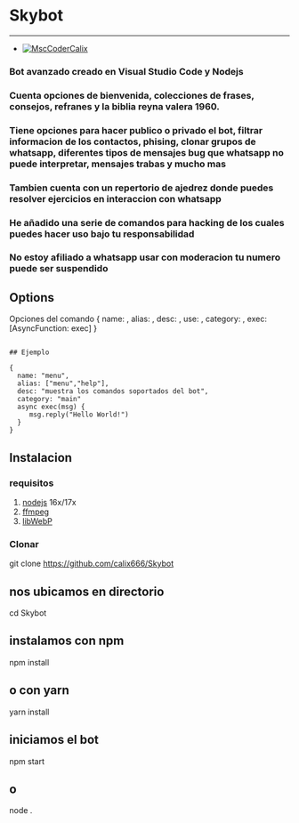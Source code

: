 # Skybot
 __________________________
 
 - [![MscCoderCalix](https://img.shields.io/badge/MscCoder-Calixto_Villega-1877F2?style=for-the-badge&logo=probot&logoColor=white&labelColor=black)]()</br>
 
 ### Bot avanzado creado en Visual Studio Code y Nodejs
 ### Cuenta opciones de bienvenida, colecciones de frases, consejos, refranes y la biblia reyna valera 1960.</br>
 ### Tiene opciones para hacer publico o privado el bot, filtrar informacion de los contactos, phising, clonar grupos de whatsapp, diferentes tipos de mensajes bug que whatsapp no puede interpretar, mensajes trabas y mucho mas
 ### Tambien cuenta con un repertorio de ajedrez donde puedes resolver ejercicios en interaccion con whatsapp
 ### He añadido una serie de comandos para hacking de los cuales puedes hacer uso bajo tu responsabilidad
 ### No estoy afiliado a whatsapp usar con moderacion tu numero puede ser suspendido

## Options

Opciones del comando
{
   name: <String>,
   alias: <Array>, 
   desc: <String>, 
   use: <String>, 
   category: <String>, 
   exec: [AsyncFunction: exec]
}
```

## Ejemplo

{
  name: "menu",
  alias: ["menu","help"],
  desc: "muestra los comandos soportados del bot",
  category: "main"
  async exec(msg) {
     msg.reply("Hello World!")
  }
}
```


## Instalacion

### requisitos
1. [nodejs](https://nodejs.org/en/download) 16x/17x
2. [ffmpeg](https://ffmpeg.org)
3. [libWebP](https://developers.google.com/speed/webp/download)

### Clonar

git clone https://github.com/calix666/Skybot

## nos ubicamos en directorio
cd Skybot

## instalamos con npm
npm install
## o con yarn
yarn install

## iniciamos el bot
npm start
## o
node .

